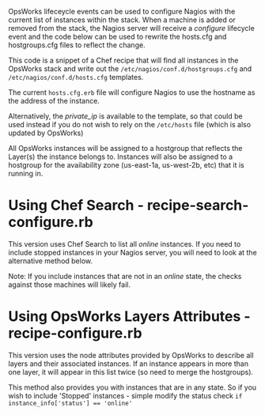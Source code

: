 OpsWorks lifeceycle events can be used to configure Nagios with the current list of
instances within the stack.  When a machine is added or removed from the stack,
the Nagios server will receive a *configure* lifecycle event and the code below can
be used to rewrite the hosts.cfg and hostgroups.cfg files to reflect the change.


This code is a snippet of a Chef recipe that will find all instances in the OpsWorks stack and
write out the `/etc/nagios/conf.d/hostgroups.cfg` and `/etc/nagios/conf.d/hosts.cfg` templates.

The current `hosts.cfg.erb` file will configure Nagios to use the hostname as the address of the instance.  

Alternatively, the *private_ip* is available to the template, so that could be used instead
if you do not wish to rely on the `/etc/hosts` file (which is also updated by OpsWorks)

All OpsWorks instances will be assigned to a hostgroup that reflects the Layer(s) the
instance belongs to.  Instances will also be assigned to a hostgroup for the
availability zone (us-east-1a, us-west-2b, etc) that it is running in.

# Using Chef Search - recipe-search-configure.rb
This version uses Chef Search to list all *online* instances.  If you need to include
stopped instances in your Nagios server, you will need to look at the alternative method below.

Note: If you include instances that are not in an *online* state, the checks against
those machines will likely fail.

# Using OpsWorks Layers Attributes - recipe-configure.rb
This version uses the node attributes provided by OpsWorks to describe all layers
and their associated instances.  If an instance appears in more than one layer,
it will appear in this list twice (so need to merge the hostgroups).

This method also provides you with instances that are in any state.  So if you
wish to include 'Stopped' instances - simple modify the status check `if instance_info['status'] == 'online'`


